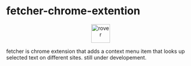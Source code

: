 # fetcher-chrome-extention
<p align="center">
    <img src="https://static.wikia.nocookie.net/the-microsoft-agent/images/e/ed/Image_%281%29.gif/revision/latest/top-crop/width/360/height/450?cb=20190127183042" width="50px" alt="rover"/>
</p>
fetcher is chrome extension that adds a context menu item that looks up selected text on different sites.
still under developement.

